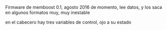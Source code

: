 Firmware de memboost 0.1, agosto 2016
de momento, lee datos, y los saca en algunos formatos
muy, muy inestable

en el cabecero hay tres variables de control, ojo a su estado
